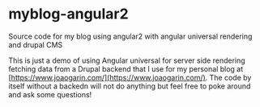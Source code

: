 # myblog-angular2
Source code for my blog using angular2 with angular universal rendering and drupal CMS

This is just a demo of using Angular universal for server side rendering fetching data from a Drupal backend that I use for my personal blog at [https://www.joaogarin.com/](https://www.joaogarin.com/). The code by itself without a backedn will not do anything but feel
free to poke around and ask some questions!
